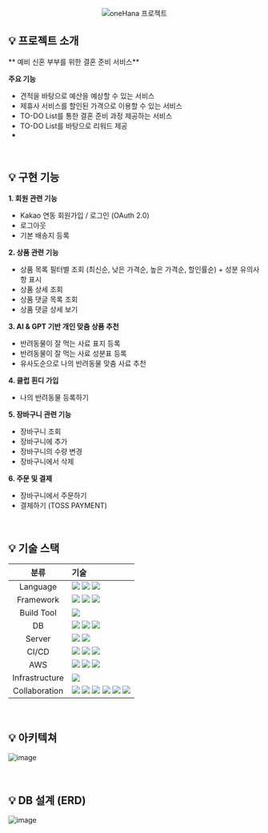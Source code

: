 <p align="center">
  <img
    src="https://github.com/user-attachments/assets/23f0ae4b-cabe-48aa-934c-e4822cf953b6?raw=true"
    alt="oneHana 프로젝트"
  />
</p>

## 💡 **프로젝트 소개**
** 예비 신혼 부부를 위한 결혼 준비 서비스** <br>

**주요 기능**
- 견적을 바탕으로 예산을 예상할 수 있는 서비스
- 제휴사 서비스를 할인된 가격으로 이용할 수 있는 서비스
- TO-DO List를 통한 결혼 준비 과정 제공하는 서비스
- TO-DO List를 바탕으로 리워드 제공
- 

<br>

## 💡 구현 기능

**1. 회원 관련 기능**
- Kakao 연동 회원가입 / 로그인 (OAuth 2.0)
- 로그아웃
- 기본 배송지 등록

**2. 상품 관련 기능**
   - 상품 목록 필터별 조회 (최신순, 낮은 가격순, 높은 가격순, 할인률순) + 성분 유의사항 표시
   - 상품 상세 조회
   - 상품 댓글 목록 조회
   - 상품 댓글 상세 보기

**3. AI & GPT 기반 개인 맞춤 상품 추천**
   - 반려동물이 잘 먹는 사료 표지 등록
   - 반려동물이 잘 먹는 사료 성분표 등록
   - 유사도순으로 나의 반려동물 맞춤 사료 추천

**4. 클럽 흰디 가입**
   - 나의 반려동물 등록하기

**5. 장바구니 관련 기능**
   - 장바구니 조회
   - 장바구니에 추가
   - 장바구니의 수량 변경
   - 장바구니에서 삭제

**6. 주문 및 결제**
   - 장바구니에서 주문하기
   - 결제하기 (TOSS PAYMENT)

<br>


## 💡 기술 스택
|분류|기술|
| :-: |:- |
|Language|  <img src="https://img.shields.io/badge/java-007396?style=for-the-badge&logo=java&logoColor=white"> <img src="https://img.shields.io/badge/javascript-F7DF1E?style=for-the-badge&logo=javascript&logoColor=black"> <img src="https://img.shields.io/badge/python-3776AB?style=for-the-badge&logo=python&logoColor=white"> |
|Framework|<img src="https://img.shields.io/badge/Springboot-6DB33F?style=for-the-badge&logo=Springboot&logoColor=white"> <img src="https://img.shields.io/badge/react-61DAFB?style=for-the-badge&logo=react&logoColor=black"> <img src="https://img.shields.io/badge/FastAPI-005571?style=for-the-badge&logo=fastapi"> |
|Build Tool| <img src="https://img.shields.io/badge/gradle-02303A?style=for-the-badge&logo=gradle&logoColor=white"> |
|DB| <img src="https://img.shields.io/badge/oracle-F80000?style=for-the-badge&logo=oracle&logoColor=white"> <img src="https://img.shields.io/badge/Amazon%20RDS-527FFF?logo=amazonrds&logoColor=fff&style=for-the-badge"> <img src="https://img.shields.io/badge/redis-B71C1C?style=for-the-badge&logo=redis&logoColor=white"> |
|Server| <img src="https://img.shields.io/badge/aws ec2-232F3E?style=for-the-badge&logo=AmazonAWS&logoColor=white"> <img src="https://img.shields.io/badge/linux-FCC624?style=for-the-badge&logo=linux&logoColor=black"> |
|CI/CD| <img src="https://img.shields.io/badge/jenkins-%232C5263.svg?style=for-the-badge&logo=jenkins&logoColor=white"> <img src="https://img.shields.io/badge/GitHub Actions-2088FF?style=for-the-badge&logo=GitHub Actions&logoColor=white"> <img src="https://img.shields.io/badge/docker-00A6E4?style=for-the-badge&logo=docker&logoColor=white"> |
|AWS| <img src="https://img.shields.io/badge/amazonaws-232F3E?style=for-the-badge&logo=amazonaws&logoColor=white"> <img src="https://img.shields.io/badge/Amazon%20S3-569A31?logo=amazons3&logoColor=fff&style=for-the-badge"> <img src="https://img.shields.io/badge/Amazon%20Route%2053-8C4FFF?logo=amazonroute53&logoColor=fff&style=for-the-badge"> |
|Infrastructure| <img src="https://img.shields.io/badge/Apache%20Kafka-000?style=for-the-badge&logo=apachekafka"> |
|Collaboration| <img src="https://img.shields.io/badge/confluence-%23172BF4.svg?style=for-the-badge&logo=confluence&logoColor=white"> <img src="https://img.shields.io/badge/jira-%230A0FFF.svg?style=for-the-badge&logo=jira&logoColor=white"> <img src="https://img.shields.io/badge/git-F05032?style=for-the-badge&logo=git&logoColor=white"> <img src="https://img.shields.io/badge/github-181717?style=for-the-badge&logo=github&logoColor=white"> <img src="https://img.shields.io/badge/figma-%23F24E1E.svg?style=for-the-badge&logo=figma&logoColor=white"> <img src="https://img.shields.io/badge/-Swagger-%23Clojure?style=for-the-badge&logo=swagger&logoColor=white"> |

<br>


## 💡 **아키텍쳐**
![image](https://github.com/user-attachments/assets/029b0ca3-b6b4-4847-811a-a8985aa303ba)

<br>

## 💡 **DB 설계 (ERD)**
![image](https://github.com/user-attachments/assets/1c0545d1-3521-48c5-a326-8d254e32d2c5)
